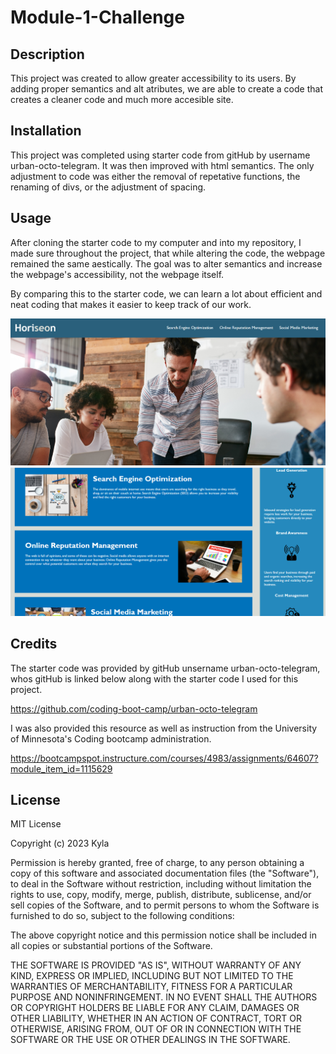 # Module-1-Challenge

## Description

This project was created to allow greater accessibility to its users. By adding proper semantics and alt atributes, we are able to create a code that creates a cleaner code and much more accesible site. 

## Installation

This project was completed using starter code from gitHub by username urban-octo-telegram. It was then improved with html semantics. The only adjustment to code was either the removal of repetative functions, the renaming of divs, or the adjustment of spacing.

## Usage

After cloning the starter code to my computer and into my repository, I made sure throughout the project, that while altering the code, the webpage remained the same aestically. The goal was to alter semantics and increase the webpage's accessibility, not the webpage itself.

By comparing this to the starter code, we can learn a lot about efficient and neat coding that makes it easier to keep track of our work.

![Top of the page](<assets-images/Horiseon SC 1.png>)
![Middle of the page](<assets-images/Horiseon SC 2.png>)

## Credits

The starter code was provided by gitHub unsername urban-octo-telegram, whos gitHub is linked below along with the starter code I used for this project.

https://github.com/coding-boot-camp/urban-octo-telegram

I was also provided this resource as well as instruction from the University of Minnesota's Coding bootcamp administration.

https://bootcampspot.instructure.com/courses/4983/assignments/64607?module_item_id=1115629

## License

MIT License

Copyright (c) 2023 Kyla

Permission is hereby granted, free of charge, to any person obtaining a copy
of this software and associated documentation files (the "Software"), to deal
in the Software without restriction, including without limitation the rights
to use, copy, modify, merge, publish, distribute, sublicense, and/or sell
copies of the Software, and to permit persons to whom the Software is
furnished to do so, subject to the following conditions:

The above copyright notice and this permission notice shall be included in all
copies or substantial portions of the Software.

THE SOFTWARE IS PROVIDED "AS IS", WITHOUT WARRANTY OF ANY KIND, EXPRESS OR
IMPLIED, INCLUDING BUT NOT LIMITED TO THE WARRANTIES OF MERCHANTABILITY,
FITNESS FOR A PARTICULAR PURPOSE AND NONINFRINGEMENT. IN NO EVENT SHALL THE
AUTHORS OR COPYRIGHT HOLDERS BE LIABLE FOR ANY CLAIM, DAMAGES OR OTHER
LIABILITY, WHETHER IN AN ACTION OF CONTRACT, TORT OR OTHERWISE, ARISING FROM,
OUT OF OR IN CONNECTION WITH THE SOFTWARE OR THE USE OR OTHER DEALINGS IN THE
SOFTWARE.
